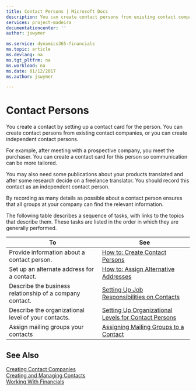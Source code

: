 ```yaml
---
title: Contact Persons | Microsoft Docs
description: You can create contact persons from existing contact companies, or you can create independent contact persons in Financials.
services: project-madeira
documentationcenter: ''
author: jswymer

ms.service: dynamics365-financials
ms.topic: article
ms.devlang: na
ms.tgt_pltfrm: na
ms.workload: na
ms.date: 01/12/2017
ms.author: jswymer

---
```

# Contact Persons
You create a contact by setting up a contact card for the person. You can create contact persons from existing contact companies, or you can create independent contact persons.

For example, after meeting with a prospective company, you meet the purchaser. You can create a contact card for this person so communication can be more tailored.

You may also need some publications about your products translated and after some research decide on a freelance translator. You should record this contact as an independent contact person.

By recording as many details as possible about a contact person ensures that all groups at your company can find the relevant information.

The following table describes a sequence of tasks, with links to the topics that describe them. These tasks are listed in the order in which they are generally performed.

| To | See |
| --- | --- |
| Provide information about a contact person. |[How to: Create Contact Persons](marketing-how-create-contact-persons.md) |
| Set up an alternate address for a contact. |[How to: Assign Alternative Addresses](marketing-how-assign-alternate-address.md) |
| Describe the business relationship of a company contact. |[Setting Up Job Responsibilities on Contacts](marketing-job-responsibilities.md) |
| Describe the organizational level of your contacts. |[Setting Up Organizational Levels for Contact Persons](marketing-organizational-levels.md) |
| Assign mailing groups your contacts |[Assigning Mailing Groups to a Contact](marketing-mailing-groups.md) |

## See Also
[Creating Contact Companies](marketing-create-contact-companies.md)  
[Creating and Managing Contacts](marketing-create-contact-persons.md)  
[Working With Financials](ui-work-product.md)
